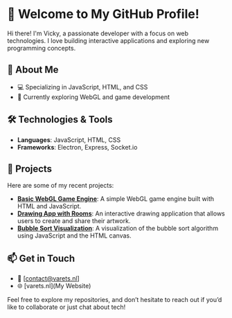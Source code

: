 # 👋 Welcome to My GitHub Profile!

Hi there! I'm Vicky, a passionate developer with a focus on web technologies. I love building interactive applications and exploring new programming concepts.

## 🚀 About Me

- 💻 Specializing in JavaScript, HTML, and CSS
- 🌱 Currently exploring WebGL and game development

## 🛠️ Technologies & Tools

- **Languages**: JavaScript, HTML, CSS
- **Frameworks**: Electron, Express, Socket.io
  
## 🌟 Projects

Here are some of my recent projects:

- [**Basic WebGL Game Engine**](https://github.com/Vicky2k7/basic-webgl-game-engine): A simple WebGL game engine built with HTML and JavaScript.
- [**Drawing App with Rooms**](https://github.com/Vicky2k7/drawing-app-with-rooms): An interactive drawing application that allows users to create and share their artwork.
- [**Bubble Sort Visualization**](https://github.com/Vicky2k7/Bubble-Sort): A visualization of the bubble sort algorithm using JavaScript and the HTML canvas.

## 📫 Get in Touch

- 📧 [contact@varets.nl]
- 🌐 [varets.nl](My Website)

Feel free to explore my repositories, and don’t hesitate to reach out if you’d like to collaborate or just chat about tech!
